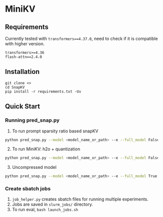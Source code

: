# MiniKV
## Requirements
Currently tested with `transformers==4.37.0`, need to check if it is compatible with higher version.
```
transformers>=4.36
flash-attn==2.4.0
```
## Installation
```
git clone <>
cd SnapKV
pip install -r requirements.txt -Uv
```
## Quick Start
### Running pred_snap.py
1. To run prompt sparsity ratio based snapKV
```bash
python pred_snap.py --model <model_name_or_path> --e --full_model False --use_snap True --prompt_sparsity_ratio 0.4 --quant_bits 16
```

2. To run MiniKV: h2o + quantization
```bash
python pred_snap.py --model <model_name_or_path> --e --full_model False --use_snap False --heavy_ratio 0.2 --recent_ratio 0.2 --use_eviction_flash False/True --quant_bits 2 --group_size 16 --residual_length 128
```

3. Uncompressed model
```bash
python pred_snap.py --model <model_name_or_path> --e --full_model True
```

### Create sbatch jobs
1. `job_helper.py` creates sbatch files for running multiple experiments.
2. Jobs are saved in `slurm_jobs/` directory.
3. To run eval, ```bash launch_jobs.sh```
